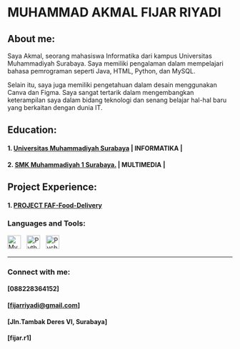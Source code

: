 # MUHAMMAD AKMAL FIJAR RIYADI
## About me:
Saya Akmal, seorang mahasiswa Informatika dari kampus Universitas Muhammadiyah Surabaya. Saya memiliki pengalaman dalam mempelajari bahasa pemrograman seperti Java, HTML, Python, dan MySQL. 

Selain itu, saya juga memiliki pengetahuan dalam desain menggunakan Canva dan Figma. Saya sangat tertarik dalam mengembangkan keterampilan saya dalam bidang teknologi dan senang belajar hal-hal baru yang berkaitan dengan dunia IT.

## Education:

#### 1. [Universitas Muhammadiyah Surabaya](https://www.um-surabaya.ac.id/) | INFORMATIKA | 
 #### 2. [SMK Muhammadiyah 1 Surabaya.](https://smkm1surabaya.sch.id/) | MULTIMEDIA | 

## Project Experience:
#### 1. [PROJECT FAF-Food-Delivery](https://www.figma.com/proto/uFBm7VsOaDZr6igebWIGTX/FAF-Food-Delivery?type=design&node-id=15-1494&t=b5DSViuZPN8Km1v3-1&scaling=scale-down&page-id=0%3A1&starting-point-node-id=15%3A1494&show-proto-sidebar=1&mode=design)

### Languages and Tools:

<img align="left" alt="MySQL" width="30px" src="https://cdn.jsdelivr.net/gh/devicons/devicon/icons/mysql/mysql-original.svg" style="padding-right:10px;" />

<img align="left" alt="Python" width="30px" src="https://upload.wikimedia.org/wikipedia/commons/thumb/c/c3/Python-logo-notext.svg/110px-Python-logo-notext.svg.png?20100317150552" style="padding-right:10px;" />

<img align="left" alt="Pycharm" width="30px" src="https://upload.wikimedia.org/wikipedia/commons/thumb/1/1d/PyCharm_Icon.svg/220px-PyCharm_Icon.svg.png" style="padding-right:10px;" />

<br />
<br />

---
### Connect with me:
#### [088228364152]
#### [fijarriyadi@gmail.com]
#### [Jln.Tambak Deres VI, Surabaya]
#### [fijar.r1]


